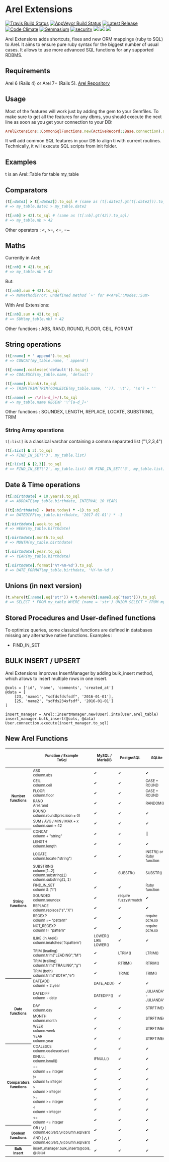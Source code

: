 # Arel Extensions

[![Travis Build Status](https://img.shields.io/travis/Faveod/arel-extensions.svg?label=Travis%20build)](http://travis-ci.org/Faveod/arel-extensions)
[![AppVeyor Build Status](https://img.shields.io/appveyor/ci/yazfav/arel-extensions.svg?label=AppVeyor%20build)](https://ci.appveyor.com/project/yazfav/arel-extensions)
[![Latest Release](https://img.shields.io/gem/v/arel_extensions.svg)](https://rubygems.org/gems/arel_extensions)
[![Code Climate](https://img.shields.io/codeclimate/github/Faveod/arel-extensions.svg)](https://codeclimate.com/github/Faveod/arel-extensions)
[![Gemnasium](https://img.shields.io/gemnasium/Faveod/arel-extensions.svg)](https://gemnasium.com/github.com/Faveod/arel-extensions)
[![security](https://hakiri.io/github/Faveod/arel-extensions/master.svg)](https://hakiri.io/github/Faveod/arel-extensions/master)
![](http://img.shields.io/badge/license-MIT-brightgreen.svg)
![](https://ruby-gem-downloads-badge.herokuapp.com/arel_extensions?type=total)
![](https://ruby-gem-downloads-badge.herokuapp.com/arel_extensions?label=downloads-current-version)

Arel Extensions adds shortcuts, fixes and new ORM mappings (ruby to SQL) to Arel.
It aims to ensure pure ruby syntax for the biggest number of usual cases.
It allows to use more advanced SQL functions for any supported RDBMS.


## Requirements

Arel 6 (Rails 4) or Arel 7+ (Rails 5).
[Arel Repository](http://github.com/rails/arel)

## Usage

Most of the features will work just by adding the gem to your Gemfiles. To make sure to get all the features for any dbms, you should execute the next line as soon as you get your connection to your DB:

```ruby
ArelExtensions::CommonSqlFunctions.new(ActiveRecord::Base.connection).add_sql_functions()
```

It will add common SQL features in your DB to align ti with current routines. Technically, it will execute SQL scripts from init folder.


## Examples

t is an Arel::Table for table my_table

## Comparators

```ruby
(t[:date1] > t[:date2]).to_sql # (same as (t[:date1].gt(t[:date2])).to_sql)
# => my_table.date1 > my_table.date2
```

```ruby
(t[:nb] > 42).to_sql # (same as (t[:nb].gt(42)).to_sql)
# => my_table.nb > 42
```

Other operators : <, >=, <=, =~


## Maths

Currently in Arel:
```ruby
(t[:nb] + 42).to_sql
# => my_table.nb + 42
```

But:
```ruby
(t[:nb].sum + 42).to_sql
# => NoMethodError: undefined method `+' for #<Arel::Nodes::Sum>
```

With Arel Extensions:
```ruby
(t[:nb].sum + 42).to_sql
# => SUM(my_table.nb) + 42
```

Other functions : ABS, RAND, ROUND, FLOOR, CEIL, FORMAT

## String operations

```ruby
(t[:name] + ' append').to_sql
# => CONCAT(my_table.name, ' append')

(t[:name].coalesce('default')).to_sql
# => COALESCE(my_table.name, 'default')

(t[:name].blank).to_sql
# => TRIM(TRIM(TRIM(COALESCE(my_table.name, '')), '\t'), '\n') = ''

(t[:name] =~ /\A[a-d_]+/).to_sql
# => my_table.name REGEXP '\^[a-d_]+'
```

Other functions : SOUNDEX, LENGTH, REPLACE, LOCATE, SUBSTRING, TRIM

### String Array operations

```t[:list]``` is a classical varchar containing a comma separated list ("1,2,3,4")

```ruby
(t[:list] & 3).to_sql
# => FIND_IN_SET('3', my_table.list)

(t[:list] & [2,3]).to_sql
# => FIND_IN_SET('2', my_table.list) OR FIND_IN_SET('3', my_table.list)
```


## Date & Time operations

```ruby
(t[:birthdate] + 10.years).to_sql
# => ADDDATE(my_table.birthdate, INTERVAL 10 YEAR)

((t[:birthdate] - Date.today) * -1).to_sql
# => DATEDIFF(my_table.birthdate, '2017-01-01') * -1

t[:birthdate].week.to_sql
# => WEEK(my_table.birthdate)

t[:birthdate].month.to_sql
# => MONTH(my_table.birthdate)

t[:birthdate].year.to_sql
# => YEAR(my_table.birthdate)

t[:birthdate].format('%Y-%m-%d').to_sql
# => DATE_FORMAT(my_table.birthdate, '%Y-%m-%d')
```

## Unions (in next version)

```ruby
(t.where(t[:name].eq('str')) + t.where(t[:name].eq('test'))).to_sql
# => SELECT * FROM my_table WHERE (name = 'str') UNION SELECT * FROM my_table WHERE (name= 'test')
```

## Stored Procedures and User-defined functions

To optimize queries, some classical functions are defined in databases missing any alternative native functions.
Examples :
- FIND_IN_SET 

## BULK INSERT / UPSERT

Arel Extensions improves InsertManager by adding bulk_insert method, which allows to insert multiple rows in one insert.


```
@cols = ['id', 'name', 'comments', 'created_at']
@data = [
   	[23, 'name1', "sdfdsfdsfsdf", '2016-01-01'],
   	[25, 'name2', "sdfds234sfsdf", '2016-01-01']
]

insert_manager = Arel::InsertManager.new(User).into(User.arel_table)
insert_manager.bulk_insert(@cols, @data)
User.connection.execute(insert_manager.to_sql)
```

## New Arel Functions

<table class="tg arel-functions" style="font-size:80%">
  <thead>
  <tr>
    <th></th>
    <th class="tg-by3v">Function / Example<br/>ToSql</th>
    <th class="tg-pjz5">MySQL / MariaDB</th>
    <th class="tg-pjz5">PostgreSQL</th>
    <th class="tg-pjz5">SQLite</th>
    <th class="tg-pjz5">Oracle</th>
    <th class="tg-pjz5">MS SQL</th>
    <th class="tg-pjz5">DB2<br/>(not tested on real DB)</th>
  </tr>
  </thead>
  <tbody>
  <tr>
    <th class="tg-82sq" rowspan="6"><div>Number functions</div></th>
    <td class="tg-yw4l">ABS<br>column.abs<br></td>
    <td class="ok">✔</td>
    <td class="ok">✔</td>
    <td class="ok">✔</td>
    <td class="ok">✔</td>
    <td class="ok">✔</td>
    <td class="ok">✔</td>
  </tr>
  <tr>
    <td class="tg-yw4l">CEIL<br>column.ceil</td>
    <td class="ok">✔</td>
    <td class="ok">✔</td>
    <td class="tg-j6lv">CASE + ROUND</td>
    <td class="ok">✔</td>
    <td class="tg-j6lv">CEILING()</td>
    <td class="tg-j6lv">CEILING()</td>
  </tr>
  <tr>
    <td class="tg-yw4l">FLOOR<br>column.floor</td>
    <td class="ok">✔</td>
    <td class="ok">✔</td>
    <td class="tg-j6lv">CASE + ROUND</td>
    <td class="ok">✔</td>
    <td class="ok">✔</td>
    <td class="ok">✔</td>
  </tr>
  <tr>
    <td class="tg-yw4l">RAND<br>Arel.rand</td>
    <td class="ok">✔</td>
    <td class="ok">✔</td>
    <td class="tg-j6lv">RANDOM()</td>
    <td class="tg-j6lv">dbms_random.value()</td>
    <td class="ok">✔</td>
    <td class="ok">✔</td>
  </tr>
  <tr>
    <td class="tg-yw4l">ROUND<br>column.round(precision = 0)</td>
    <td class="ok">✔</td>
    <td class="ok">✔</td>
    <td class="ok">✔</td>
    <td class="ok">✔</td>
    <td class="ok">✔</td>
    <td class="ok">✔</td>
  </tr>
  <tr>
    <td class="tg-yw4l">SUM / AVG / MIN / MAX + x<br>column.sum + 42</td>
    <td class="ok">✔</td>
    <td class="ok">✔</td>
    <td class="ok">✔</td>
    <td class="ok">✔</td>
    <td class="ok">✔</td>
    <td class="ok">✔</td>
  </tr>
  <tr>
    <th class="tg-ffjm" rowspan="13"><div>String functions</div></th>
    <td class="tg-yw4l">CONCAT<br>column + "string"</td>
    <td class="ok">✔</td>
    <td class="ok">✔</td>
    <td class="tg-j6lv"> ||</td>
    <td class="ok">✔</td>
    <td class="tg-j6lv">+</td>
    <td class="ok">✔</td>
  </tr>
  <tr>
    <td class="tg-yw4l">LENGTH<br>column.length</td>
    <td class="ok">✔</td>
    <td class="ok">✔</td>
    <td class="ok">✔</td>
    <td class="ok">✔</td>
    <td class="tg-j6lv">LEN()</td>
    <td class="ok">✔</td>
  </tr>
  <tr>
    <td class="tg-yw4l">LOCATE<br>column.locate("string")</td>
    <td class="ok">✔</td>
    <td class="ok">✔</td>
    <td class="tg-j6lv">INSTR() or Ruby function</td>
    <td class="ok">✔</td>
    <td class="tg-j6lv">CHARINDEX()</td>
    <td class="ok">✔</td>
  </tr>
  <tr>
    <td class="tg-yw4l">SUBSTRING<br/>column[1..2]<br/>column.substring(1)<br/>column.substring(1, 1)</td>
    <td class="ok">✔</td>
    <td class="tg-j6lv">SUBSTR()</td>
    <td class="tg-j6lv">SUBSTR()</td>
    <td class="tg-j6lv">SUBSTR()</td>
    <td class="ok">✔</td>
    <td class="ok">✔</td>
  </tr>
  <tr>
    <td class="tg-yw4l">FIND_IN_SET<br>column &amp; ("l")</td>
    <td class="ok">✔</td>
    <td class="ok">✔</td>
    <td class="tg-orpl">Ruby function</td>
    <td class="ok">✔</td>
    <td class="ok">✔</td>
    <td class="ok">✔</td>
  </tr>
  <tr>
    <td class="tg-yw4l">SOUNDEX<br>column.soundex</td>
    <td class="ok">✔</td>
    <td class="tg-3oug">require fuzzystrmatch</td>
    <td class="ok">✔</td>
    <td class="ok">✔</td>
    <td class="ok">✔</td>
    <td class="ok">✔</td>
  </tr>
  <tr>
    <td class="tg-yw4l">REPLACE<br>column.replace("s","X")</td>
    <td class="ok">✔</td>
    <td class="ok">✔</td>
    <td class="ok">✔</td>
    <td class="ok">✔</td>
    <td class="ok">✔</td>
    <td class="ok">✔</td>
  </tr>
  <tr>
    <td class="tg-yw4l">REGEXP<br>column =~ "pattern"<br></td>
    <td class="ok">✔</td>
    <td class="ok">✔</td>
    <td class="tg-3oug">require pcre.so</td>
    <td class="tg-j6lv">REGEXP_LIKE</td>
    <td class="tg-j6lv">LIKE</td>
    <td class="ok">✔</td>
  </tr>
  <tr>
    <td class="tg-yw4l">NOT_REGEXP<br>column != "pattern"</td>
    <td class="ok">✔</td>
    <td class="ok">✔<br></td>
    <td class="tg-3oug">require pcre.so</td>
    <td class="tg-j6lv">NOT REGEXP_LIKE </td>
    <td class="tg-j6lv">NOT LIKE</td>
    <td class="ok">✔</td>
  </tr>
  <tr>
    <td class="tg-yw4l">ILIKE (in Arel6)<br/>column.imatches('%pattern')</td>
    <td class="tg-j6lv">LOWER() LIKE LOWER()</td>
    <td class="ok">✔</td>
    <td class="ok">✔</td>
    <td class="tg-j6lv">LOWER() LIKE LOWER()</td>
    <td class="tg-j6lv">LOWER() LIKE LOWER()</td>
    <td class="tg-j6lv">LOWER() LIKE LOWER()</td>
  </tr>
  <tr>
    <td class="tg-yw4l">TRIM (leading)<br>column.trim("LEADING","M")</td>
    <td class="ok">✔</td>
    <td class="tg-j6lv">LTRIM()</td>
    <td class="tg-j6lv">LTRIM()</td>
    <td class="ok">✔</td>
    <td class="ok">✔</td>
    <td class="tg-j6lv">LTRIM()</td>
  </tr>
  <tr>
    <td class="tg-yw4l">TRIM (trailing)<br>column.trim("TRAILING","g")</td>
    <td class="ok">✔</td>
    <td class="tg-j6lv">RTRIM()</td>
    <td class="tg-j6lv">RTRIM()</td>
    <td class="ok">✔</td>
    <td class="ok">✔</td>
    <td class="tg-j6lv">Rtrim()</td>
  </tr>
  <tr>
    <td class="tg-yw4l">TRIM (both)<br>column.trim("BOTH","e")</td>
    <td class="ok">✔</td>
    <td class="tg-j6lv">TRIM()<br></td>
    <td class="tg-j6lv">TRIM()</td>
    <td class="ok">✔</td>
    <td class="tg-j6lv">LTRIM(RTRIM())</td>
    <td class="tg-j6lv">TRIM()</td>
  </tr>
  <tr>
    <th class="tg-4rp9" rowspan="6"><div>Date functions</div></th>
    <td class="tg-yw4l">DATEADD<br>column + 2.year<br></td>
    <td class="tg-j6lv">DATE_ADD()<br></td>
    <td class="ok">✔</td>
    <td class="ok">✔</td>
    <td class="ok">✔</td>
    <td class="ok">✔</td>
    <td class="tg-j6lv">+</td>
  </tr>
  <tr>
    <td class="tg-yw4l">DATEDIFF<br>column - date<br></td>
    <td class="tg-j6lv">DATEDIFF()<br></td>
    <td class="ok">✔</td>
    <td class="tg-j6lv">JULIANDAY() - JULIANDAY()</td>
    <td class="tg-j6lv"> -</td>
    <td class="ok">✔</td>
    <td class="tg-j6lv">DAY()</td>
  </tr>
  <tr>
    <td class="tg-yw4l">DAY<br>column.day<br></td>
    <td class="ok">✔</td>
    <td class="ok">✔</td>
    <td class="tg-j6lv">STRFTIME()</td>
    <td class="ok">✔</td>
    <td class="ok">✔</td>
    <td class="ok">✔</td>
  </tr>
  <tr>
    <td class="tg-yw4l">MONTH<br>column.month<br></td>
    <td class="ok">✔</td>
    <td class="ok">✔</td>
    <td class="tg-j6lv">STRFTIME()</td>
    <td class="ok">✔</td>
    <td class="ok">✔</td>
    <td class="ok">✔</td>
  </tr>
  <tr>
    <td class="tg-yw4l">WEEK<br>column.week</td>
    <td class="ok">✔</td>
    <td class="ok">✔</td>
    <td class="tg-j6lv">STRFTIME()</td>
    <td class="ok">✔</td>
    <td class="ok">✔</td>
    <td class="ok">✔</td>
  </tr>
  <tr>
    <td class="tg-yw4l">YEAR<br>column.year</td>
    <td class="ok">✔</td>
    <td class="ok">✔</td>
    <td class="tg-j6lv">STRFTIME()</td>
    <td class="ok">✔</td>
    <td class="ok">✔</td>
    <td class="ok">✔</td>
  </tr>
  <tr>
    <th class="tg-72dn" rowspan="8"><div>Comparators functions</div></th>
    <td class="tg-yw4l">COALESCE<br>column.coalesce(var)</td>
    <td class="ok">✔</td>
    <td class="ok">✔</td>
    <td class="ok">✔</td>
    <td class="ok">✔</td>
    <td class="ok">✔</td>
    <td class="ok">✔</td>
  </tr>
  <tr>
    <td class="tg-yw4l">ISNULL<br>column.isnull()</td>
    <td class="tg-j6lv">IFNULL()</td>
    <td class="ok">✔</td>
    <td class="ok">✔</td>
    <td class="tg-j6lv">NVC()</td>
    <td class="ok">✔</td>
    <td class="ok">✔</td>
  </tr>
  <tr>
    <td class="tg-yw4l">==<br>column == integer</td>
    <td class="ok">✔</td>
    <td class="ok">✔</td>
    <td class="ok">✔</td>
    <td class="ok">✔</td>
    <td class="ok">✔</td>
    <td class="ok">✔</td>
  </tr>
  <tr>
    <td class="tg-yw4l">!=<br>column != integer</td>
    <td class="ok">✔</td>
    <td class="ok">✔</td>
    <td class="ok">✔</td>
    <td class="ok">✔</td>
    <td class="ok">✔</td>
    <td class="ok">✔</td>
  </tr>
  <tr>
    <td class="tg-yw4l">&gt;<br>column &gt; integer</td>
    <td class="ok">✔</td>
    <td class="ok">✔</td>
    <td class="ok">✔</td>
    <td class="ok">✔</td>
    <td class="ok">✔</td>
    <td class="ok">✔</td>
  </tr>
  <tr>
    <td class="tg-yw4l">&gt;=<br>column &gt;= integer</td>
    <td class="ok">✔</td>
    <td class="ok">✔</td>
    <td class="ok">✔</td>
    <td class="ok">✔</td>
    <td class="ok">✔</td>
    <td class="ok">✔</td>
  </tr>
  <tr>
    <td class="tg-yw4l">&lt; <br>column &lt; integer</td>
    <td class="ok">✔</td>
    <td class="ok">✔</td>
    <td class="ok">✔</td>
    <td class="ok">✔</td>
    <td class="ok">✔</td>
    <td class="ok">✔</td>
  </tr>
  <tr>
    <td class="tg-yw4l">&lt;=<br>column &lt;= integer</td>
    <td class="ok">✔</td>
    <td class="ok">✔</td>
    <td class="ok">✔</td>
    <td class="ok">✔</td>
    <td class="ok">✔</td>
    <td class="ok">✔</td>
  </tr>
  <tr>
    <th class="tg-9hbo" rowspan="2"><div>Boolean <br/> functions</div></th>
    <td class="tg-yw4l">OR ( ⋁ )<br>column.eq(var).⋁(column.eq(var))</td>
    <td class="ok">✔</td>
    <td class="ok">✔</td>
    <td class="ok">✔</td>
    <td class="ok">✔</td>
    <td class="ok">✔</td>
    <td class="ok">✔</td>
  </tr>
  <tr>
    <td class="tg-yw4l">AND ( ⋀ )<br>column.eq(var).⋀(column.eq(var))</td>
    <td class="ok">✔</td>
    <td class="ok">✔</td>
    <td class="ok">✔</td>
    <td class="ok">✔</td>
    <td class="ok">✔</td>
    <td class="ok">✔</td>
  </tr>
  <tr>
    <th class="bulk_insert" rowspan="1"><div>Bulk <br/> Insert</div></th>
    <td class="tg-yw4l">insert_manager.bulk_insert(@cols, @data)</td>
    <td class="ok">✔</td>
    <td class="ok">✔</td>
    <td class="ok">✔</td>
    <td class="ok">✔</td>
    <td class="ok">✔</td>
    <td class="ok">✔</td>
  </tr>
  </tbody>
</table>